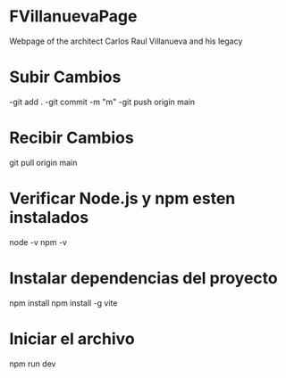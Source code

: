 # FVillanuevaPage
Webpage of the architect Carlos Raul Villanueva and his legacy

# Subir Cambios
-git add .
-git commit -m "m"
-git push origin main

# Recibir Cambios 
git pull origin main

# Verificar Node.js y npm esten instalados
node -v
npm -v

# Instalar dependencias del proyecto
npm install
npm install -g vite

# Iniciar el archivo 
npm run dev